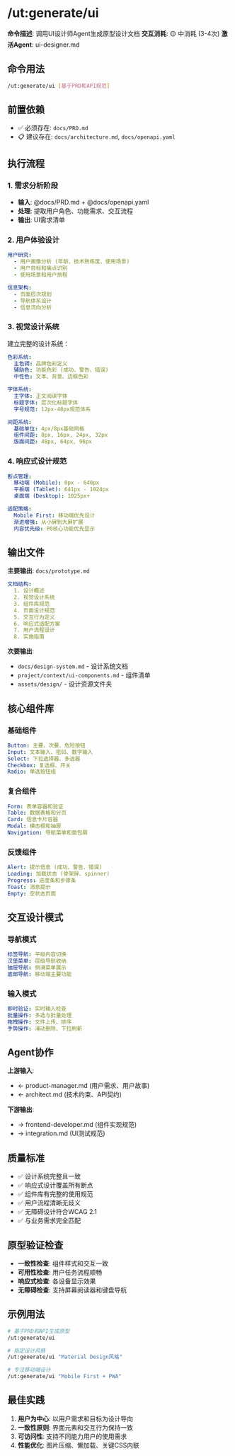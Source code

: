 # /ut:generate/ui

**命令描述**: 调用UI设计师Agent生成原型设计文档
**交互消耗**: 🟡 中消耗 (3-4次)
**激活Agent**: ui-designer.md

## 命令用法

```bash
/ut:generate/ui [基于PRD和API规范]
```

## 前置依赖

- ✅ 必须存在: `docs/PRD.md`
- 📋 建议存在: `docs/architecture.md`, `docs/openapi.yaml`

## 执行流程

### 1. 需求分析阶段
- **输入**: @docs/PRD.md + @docs/openapi.yaml
- **处理**: 提取用户角色、功能需求、交互流程
- **输出**: UI需求清单

### 2. 用户体验设计
```yaml
用户研究:
  - 用户画像分析 (年龄、技术熟练度、使用场景)
  - 用户目标和痛点识别
  - 使用场景和用户旅程

信息架构:
  - 页面层次规划
  - 导航体系设计
  - 信息流向分析
```

### 3. 视觉设计系统
建立完整的设计系统：
```yaml
色彩系统:
  主色调: 品牌色彩定义
  辅助色: 功能色彩 (成功、警告、错误)
  中性色: 文本、背景、边框色彩

字体系统:
  主字体: 正文阅读字体
  标题字体: 层次化标题字体
  字号规范: 12px-48px规范体系

间距系统:
  基础单位: 4px/8px基础网格
  组件间距: 8px, 16px, 24px, 32px
  版面间距: 48px, 64px, 96px
```

### 4. 响应式设计规范
```yaml
断点管理:
  移动端 (Mobile): 0px - 640px
  平板端 (Tablet): 641px - 1024px  
  桌面端 (Desktop): 1025px+

适配策略:
  Mobile First: 移动端优先设计
  渐进增强: 从小屏到大屏扩展
  内容优先级: P0核心功能优先显示
```

## 输出文件

**主要输出**: `docs/prototype.md`
```yaml
文档结构:
  1. 设计概述
  2. 视觉设计系统
  3. 组件库规范
  4. 页面设计规范
  5. 交互行为定义
  6. 响应式适配方案
  7. 用户流程设计
  8. 实施指南
```

**次要输出**:
- `docs/design-system.md` - 设计系统文档
- `project/context/ui-components.md` - 组件清单
- `assets/design/` - 设计资源文件夹

## 核心组件库

### 基础组件
```yaml
Button: 主要、次要、危险按钮
Input: 文本输入、密码、数字输入
Select: 下拉选择器、多选器
Checkbox: 复选框、开关
Radio: 单选按钮组
```

### 复合组件
```yaml
Form: 表单容器和验证
Table: 数据表格和分页
Card: 信息卡片容器
Modal: 模态框和抽屉
Navigation: 导航菜单和面包屑
```

### 反馈组件
```yaml
Alert: 提示信息 (成功、警告、错误)
Loading: 加载状态 (骨架屏、spinner)
Progress: 进度条和步骤条
Toast: 消息提示
Empty: 空状态页面
```

## 交互设计模式

### 导航模式
```yaml
标签导航: 平级内容切换
汉堡菜单: 层级导航收纳
抽屉导航: 侧滑菜单展示
底部导航: 移动端主要功能
```

### 输入模式
```yaml
即时验证: 实时输入检查
批量操作: 多选与批量处理
拖拽操作: 文件上传、排序
手势操作: 滑动删除、下拉刷新
```

## Agent协作

**上游输入**:
- ← product-manager.md (用户需求、用户故事)
- ← architect.md (技术约束、API契约)

**下游输出**:
- → frontend-developer.md (组件实现规范)
- → integration.md (UI测试规范)

## 质量标准

- ✅ 设计系统完整且一致
- ✅ 响应式设计覆盖所有断点
- ✅ 组件库有完整的使用规范
- ✅ 用户流程清晰无歧义
- ✅ 无障碍设计符合WCAG 2.1
- ✅ 与业务需求完全匹配

## 原型验证检查

- **一致性检查**: 组件样式和交互一致
- **可用性检查**: 用户任务流程顺畅
- **响应式检查**: 各设备显示效果
- **无障碍检查**: 支持屏幕阅读器和键盘导航

## 示例用法

```bash
# 基于PRD和API生成原型
/ut:generate/ui

# 指定设计风格
/ut:generate/ui "Material Design风格"

# 专注移动端设计
/ut:generate/ui "Mobile First + PWA"
```

## 最佳实践

1. **用户为中心**: 以用户需求和目标为设计导向
2. **一致性原则**: 界面元素和交互行为保持一致
3. **可访问性**: 支持不同能力用户的使用需求
4. **性能优化**: 图片压缩、懒加载、关键CSS内联